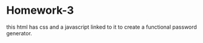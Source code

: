 # Homework-3
this html has css and a javascript linked to it to create a functional password generator.